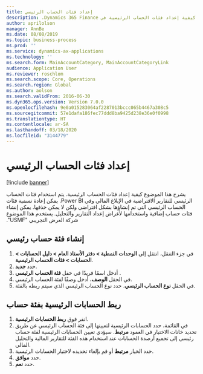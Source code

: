 ```yaml
---
title: إعداد فئات الحساب الرئيسي
description: يشرح هذا الموضوع كيفية إعداد ‏‫فئات الحساب الرئيسية في Dynamics 365 Finance.
author: aprilolson
manager: AnnBe
ms.date: 08/08/2019
ms.topic: business-process
ms.prod: ''
ms.service: dynamics-ax-applications
ms.technology: ''
ms.search.form: MainAccountCategory, MainAccountCategoryLink
audience: Application User
ms.reviewer: roschlom
ms.search.scope: Core, Operations
ms.search.region: Global
ms.author: aolson
ms.search.validFrom: 2016-06-30
ms.dyn365.ops.version: Version 7.0.0
ms.openlocfilehash: 9e0a015283064af2287013bccc065b4467a308c5
ms.sourcegitcommit: 57e1dafa186fec77ddd8ba9425d238e36e0f0998
ms.translationtype: HT
ms.contentlocale: ar-SA
ms.lasthandoff: 03/18/2020
ms.locfileid: "3144779"
---
```

# <a name="set-up-main-account-categories"></a>إعداد فئات الحساب الرئيسي

[!include [banner](../../includes/banner.md)]

يشرح هذا الموضوع كيفية إعداد ‏‫فئات الحساب الرئيسية. يتم استخدام فئات الحساب الرئيسي للتقارير الافتراضية في الإبلاغ المالي وفي Power BI. يمكن إعادة تسمية فئات الحساب الرئيسي التي تم إنشاؤها بشكل افتراضي ولكن لا يمكن حذفها. يمكن إنشاء فئات حساب إضافية واستخدامها لأغراض إعداد التقارير والتحليل. يستخدم هذا الموضوع شركة العرض التجريبي "USMF".

## <a name="create-a-main-account-category"></a>إنشاء فئة حساب رئيسي
1. في جزء التنقل، انتقل إلى **الوحدات النمطية > دفتر الأستاذ العام > دليل الحسابات > الحسابات > فئات الحساب الرئيسية‬**.
2. حدد **جديد**.
3. أدخل اسمًا فريدًا في حقل **فئة الحساب الرئيسي** .
4. في الحقل **الوصف**، أدخل وصفًا لفئة الحساب الرئيسي.
5. في الحقل **نوع الحساب الرئيسي**، حدد نوع الحساب الرئيسي الذي سيتم ربطه بالفئة.

## <a name="link-main-accounts-to-account-category"></a>ربط الحسابات الرئيسية بفئة حساب
1. انقر فوق **ربط الحسابات الرئيسية**.
2. في القائمة، حدد الحسابات الرئيسية لتعيينها إلى فئة الحساب الرئيسي عن طريق تحديد خانات الاختيار في العمود **مرتبط**. سيؤدي تعيين الحسابات الرئيسية لفئة حساب رئيسي إلى تجميع أرصدة الحسابات عند استخدام هذه الفئة للتقارير المالية والتحليل المالي.  
3. حدد الخيار **مرتبط** أو قم بإلغاء تحديده لاختيار الحسابات الرئيسية.
4. حدد **موافق**.
5. حدد **نعم**.
